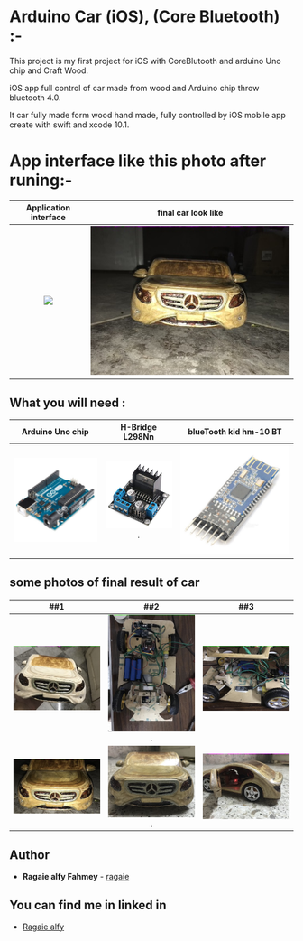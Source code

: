 # Arduino Car (iOS), (Core Bluetooth) :-
This project is my first project for iOS with CoreBlutooth and arduino Uno chip and Craft Wood.

iOS app full control of car made from wood and Arduino chip throw bluetooth 4.0. 

It car fully made form wood hand made, fully controlled by iOS mobile app create with swift and xcode 10.1. 
# App interface like this photo after runing:-
Application interface          |      final car look like 
:-------------------------:|:-------------------------: 
![](https://github.com/ragaie/Ardunio-iOS/blob/master/TestPeripheral/screen%20shot%20/Simulator%20Screen%20Shot%20-%20iPhone%20Xʀ%20-%202019-11-02%20at%2021.44.01.png)  |![]( https://github.com/ragaie/Ardunio-iOS/blob/master/TestPeripheral/screen%20shot/IMG_2551.jpg)

## What you will need :



Arduino Uno chip             |  H-Bridge L298Nn           |      blueTooth kid hm-10 BT
:-------------------------:|:-------------------------:   |:-------------------------:
![](https://github.com/ragaie/Ardunio-iOS/blob/master/TestPeripheral/screen%20shot%20/Arduino%20Uno.jpg) |  ![](https://github.com/ragaie/Ardunio-iOS/blob/master/TestPeripheral/screen%20shot%20/H-Bridge%20L298N.jpg). |  ![](https://github.com/ragaie/Ardunio-iOS/blob/master/TestPeripheral/screen%20shot%20/hm-10%20BT.jpg)



##  some photos of final result of car 
##1             |  ##2           |      ##3
:-------------------------:|:-------------------------:  |:-------------------------:
![](https://github.com/ragaie/Ardunio-iOS/blob/master/TestPeripheral/screen%20shot/IMG_2537.jpg)  |  ![](https://github.com/ragaie/Ardunio-iOS/blob/master/TestPeripheral/screen%20shot/IMG_2544.jpg). |  ![](https://github.com/ragaie/Ardunio-iOS/blob/master/TestPeripheral/screen%20shot/IMG_2547.jpg)
![](https://github.com/ragaie/Ardunio-iOS/blob/master/TestPeripheral/screen%20shot/IMG_2557.jpg)  |  ![](https://github.com/ragaie/Ardunio-iOS/blob/master/TestPeripheral/screen%20shot/IMG_2565.jpg). |  ![](https://github.com/ragaie/Ardunio-iOS/blob/master/TestPeripheral/screen%20shot/IMG_2570.jpg)


## Author

* **Ragaie alfy Fahmey**  - [ragaie](https://github.com/ragaie)

## You can find me in linked in 
- [Ragaie alfy](www.linkedin.com/in/ragaie-alfy)
